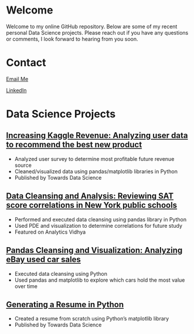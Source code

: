# Welcome
Welcome to my online GitHub repository. Below are some of my recent personal Data Science projects. Please reach out if you have any questions or comments, I look forward to hearing from you soon.

# Contact
[Email Me](mailto:wekrklnd@gmail.com)

[LinkedIn](https://www.linkedin.com/in/eddie-k-239a63197)

# Data Science Projects #
## [Increasing Kaggle Revenue: Analyzing user data to recommend the best new product](https://github.com/e-kirkland/datascience/tree/master/Kaggle%20Survey) ##
* Analyzed user survey to determine most profitable future revenue source
* Cleaned/visualized data using pandas/matplotlib libraries in Python
* Published by Towards Data Science

## [Data Cleansing and Analysis: Reviewing SAT score correlations in New York public schools](https://github.com/e-kirkland/datascience/tree/master/NYC%20Schools) ##
* Performed and executed data cleansing using pandas library in Python
* Used PDE and visualization to determine correlations for future study
* Featured on Analytics Vidhya

## [Pandas Cleansing and Visualization: Analyzing eBay used car sales](https://github.com/e-kirkland/datascience/tree/master/ebaycars) ##
* Executed data cleansing using Python
* Used pandas and matplotlib to explore which cars hold the most value over time

## [Generating a Resume in Python](https://github.com/e-kirkland/datascience/tree/master/Resume) ##
* Created a resume from scratch using Python’s matplotlib library
* Published by Towards Data Science

